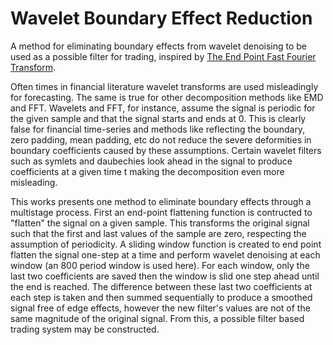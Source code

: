 # Wavelet Boundary Effect Reduction

A method for eliminating boundary effects from wavelet denoising to be used as a possible filter for trading, inspired by [The End Point Fast Fourier Transform](https://meyersanalytics.com/publications2/sp5epfft.pdf).

Often times in financial literature wavelet transforms are used misleadingly for forecasting. The same is true for other decomposition methods like EMD and FFT. Wavelets and FFT, for instance, assume the signal is periodic for the given sample and that the signal starts and ends at 0. This is clearly false for financial time-series and methods like reflecting the boundary, zero padding, mean padding, etc do not reduce the severe deformities in boundary coefficients caused by these assumptions. Certain wavelet filters such as symlets and daubechies look ahead in the signal to produce coefficients at a given time t making the decomposition even more misleading. 

This works presents one method to eliminate boundary effects through a multistage process. First an end-point flattening function is contructed to "flatten" the signal on a given sample. This transforms the original signal such that the first and last values of the sample are zero, respecting the assumption of periodicity. A sliding window function is created to end point flatten the signal one-step at a time and perform wavelet denoising at each window (an 800 period window is used here). For each window, only the last two coefficients are saved then the window is slid one step ahead until the end is reached. The difference between these last two coefficients at each step is taken and then summed sequentially to produce a smoothed signal free of edge effects, however the new filter's values are not of the same magnitude of the original signal. From this, a possible filter based trading system may be constructed.
